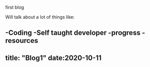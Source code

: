 first blog

Will talk about a lot of things like:

-Coding
-Self taught developer
-progress
-resources
---
title: "Blog1"
date:2020-10-11
---
